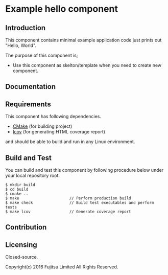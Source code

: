 Example hello component
=======================

## Introduction

This component contains minimal example application code
just prints out "Hello, World".

The purpose of this component is;

* Use this component as skelton/template when you need to create new component.

## Documentation

## Requirements

This component has following dependencies.

* [CMake](http://zeromq.org/) (for building project)
* [lcov](http://ltp.sourceforge.net/coverage/lcov.php) (for generating HTML coverage report)

and should be able to build and run in any Linux environment.

## Build and Test

You can build and test this component by following procedure below under your local repository root.

    $ mkdir build
    $ cd build
    $ cmake ..
    $ make                      // Perform production build
    $ make check                // Build test executables and perform tests
    $ make lcov                 // Generate coverage report

## Contribution

## Licensing

Closed-source.

Copyright(c) 2016 Fujitsu Limited All Rights Reserved.
